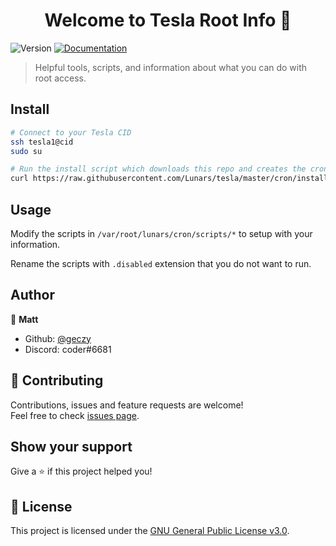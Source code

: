 <h1 align="center">Welcome to Tesla Root Info 👋</h1>
<p>
  <img alt="Version" src="https://img.shields.io/badge/version-1.0-blue.svg?cacheSeconds=2592000" />
  <a href="https://github.com/Lunars/tesla/wiki">
    <img alt="Documentation" src="https://img.shields.io/badge/documentation-yes-brightgreen.svg" target="_blank" />
  </a>
</p>

> Helpful tools, scripts, and information about what you can do with root access.

## Install

```sh
# Connect to your Tesla CID
ssh tesla1@cid
sudo su

# Run the install script which downloads this repo and creates the cron entry
curl https://raw.githubusercontent.com/Lunars/tesla/master/cron/install.sh > install && bash install
```

## Usage

Modify the scripts in `/var/root/lunars/cron/scripts/*` to setup with your information.

Rename the scripts with `.disabled` extension that you do not want to run.

## Author

👤 **Matt**

* Github: [@geczy](https://github.com/geczy)
* Discord: coder#6681

## 🤝 Contributing

Contributions, issues and feature requests are welcome!<br />Feel free to check [issues page](https://github.com/Lunars/tesla/issues).

## Show your support

Give a ⭐️ if this project helped you!

## 📝 License

This project is licensed under the [GNU General Public License v3.0](https://github.com/Lunars/tesla/blob/master/LICENSE).
